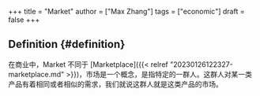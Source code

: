 +++
title = "Market"
author = ["Max Zhang"]
tags = ["economic"]
draft = false
+++

## Definition {#definition}

在商业中，Market 不同于 [Marketplace]({{< relref "20230126122327-marketplace.md" >}})，市场是一个概念，是指特定的一群人。这群人对某一类产品有着相同或者相似的需求，我们就说这群人就是这类产品的市场。
